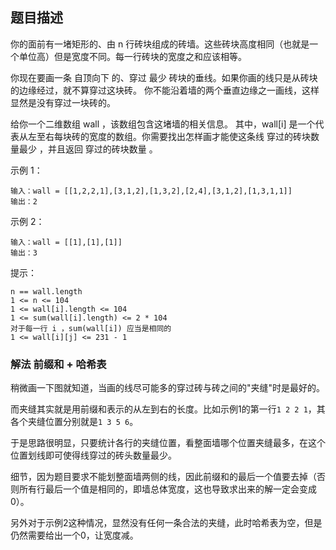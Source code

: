 ## 题目描述
你的面前有一堵矩形的、由 n 行砖块组成的砖墙。这些砖块高度相同（也就是一个单位高）但是宽度不同。每一行砖块的宽度之和应该相等。

你现在要画一条 自顶向下 的、穿过 最少 砖块的垂线。如果你画的线只是从砖块的边缘经过，就不算穿过这块砖。
你不能沿着墙的两个垂直边缘之一画线，这样显然是没有穿过一块砖的。

给你一个二维数组 wall ，该数组包含这堵墙的相关信息。
其中，wall[i] 是一个代表从左至右每块砖的宽度的数组。你需要找出怎样画才能使这条线 穿过的砖块数量最少 ，并且返回 穿过的砖块数量 。

示例 1：
```
输入：wall = [[1,2,2,1],[3,1,2],[1,3,2],[2,4],[3,1,2],[1,3,1,1]]
输出：2
```
示例 2：
```
输入：wall = [[1],[1],[1]]
输出：3
```

提示：
```
n == wall.length
1 <= n <= 104
1 <= wall[i].length <= 104
1 <= sum(wall[i].length) <= 2 * 104
对于每一行 i ，sum(wall[i]) 应当是相同的
1 <= wall[i][j] <= 231 - 1
```

### 解法 前缀和 + 哈希表
稍微画一下图就知道，当画的线尽可能多的穿过砖与砖之间的"夹缝"时是最好的。

而夹缝其实就是用前缀和表示的从左到右的长度。比如示例1的第一行`1 2 2 1`，其各个夹缝位置分别就是`1 3 5 6`。

于是思路很明显，只要统计各行的夹缝位置，看整面墙哪个位置夹缝最多，在这个位置划线即可使得线穿过的砖头数量最少。

细节，因为题目要求不能划整面墙两侧的线，因此前缀和的最后一个值要去掉（否则所有行最后一个值是相同的，即墙总体宽度，这也导致求出来的解一定会变成0）。

另外对于示例2这种情况，显然没有任何一条合法的夹缝，此时哈希表为空，但是仍然需要给出一个0，让宽度减。